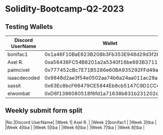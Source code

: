 # Solidity-Bootcamp-Q2-2023


## Testing Wallets 
|Discord UserName|Wallet|
| ----------- | ----------- |
|bonifac1|0x1a46F10BaE623B208b3Fb353E948d29d3f2bFd2e|
|Axel R.|0xa56436FC54B8201a2a5340f16be693B3711Bf9c1|
|palmcivet|0x777452cBc7E71B5286e60BA935292FFd49a597A5|
|isaacdecoded|0x9848d2ae3f54e0502aa74b6a24aa011ac28a1d28|
|sassit|0x63Ec8bcF66479CE5844Eb8cb5147C9D1CC448B95|
|elwombat|0xD6f1386080518f6fd1a71638b831b231202d3B6f|

## Weekly submit form split
|No.|Discord UserName|
|Week 1|  Axel R. |
|Week 2|bonifac1  |
|Week 3|tba  |
|Week 4|tba  |
|Week 5|tba  |
|Week 6|tba  |
|Week 7|tba  |
|Week 8|tba  |
